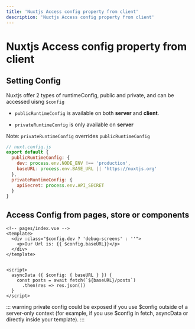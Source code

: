 ```yaml
---
title: 'Nuxtjs Access config property from client'
description: 'Nuxtjs Access config property from client'
---
```

# Nuxtjs Access config property from client

## Setting Config
Nuxtjs offer 2 types of runtimeConfig, public and private, and can be accessed uisng `$config`

- `publicRuntimeConfig` is available on both **server** and **client**.  

- `privateRuntimeConfig` is only available on **server**

Note: `privateRuntimeConfig` overrides `publicRuntimeConfig`

```js
// nuxt.config.js
export default {
  publicRuntimeConfig: {
    dev: process.env.NODE_ENV !== 'production',
    baseURL: process.env.BASE_URL || 'https://nuxtjs.org'
  },
  privateRuntimeConfig: {
    apiSecret: process.env.API_SECRET
  }
}
```

## Access Config from pages, store or components
```vue
<!-- pages/index.vue -->
<template>
  <div :class="$config.dev ? 'debug-screens' : ''">
    <p>Our Url is: {{ $config.baseURL}}</p>
  </div>
</template>


<script>
  asyncData ({ $config: { baseURL } }) {
    const posts = await fetch(`${baseURL}/posts`)
      .then(res => res.json())
  }
</script>
```

::: warning
private config could be exposed if you use $config outside of a server-only context (for example, if you use $config in fetch, asyncData or directly inside your template).
:::

